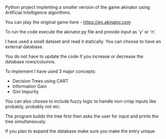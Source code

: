 Python project implenting a smaller version of the game akinator using Artificial Intelligence algorithms.

You can play the original game here - https://en.akinator.com

To run the code execute the akinator.py file and provide input as 'y' or 'n'.

I have used a small dataset and read it statically.
You can choose to have an external database.

You do not have to update the code if you increase or decrease the database rows/columns.

To implement I have used 3 major concepts:
  - Decision Trees using CART
  - Information Gain
  - Gini Impurity
 
You can also choose to include fuzzy logic to handle non-crisp inputs like probably, probably not etc.

The program builds the tree first then asks the user for input and prints the tree simultaneously.

If you plan to expand the database make sure you make the entry unique.
